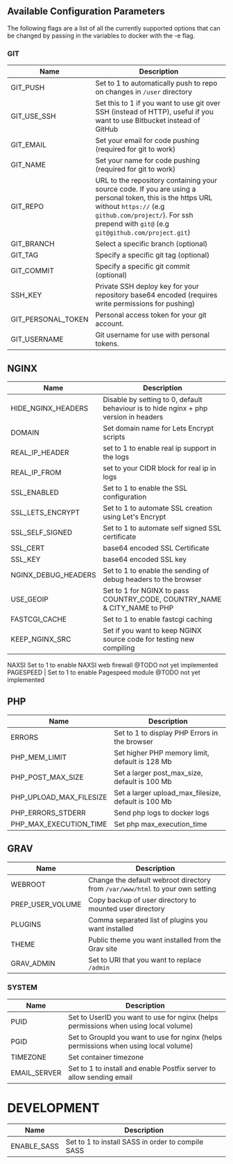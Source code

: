 ## Available Configuration Parameters

The following flags are a list of all the currently supported options that can be changed by passing in the variables to docker with the -e flag.

### GIT

| Name               | Description                                                                                                                                                                                                                |
| ------------------ | -------------------------------------------------------------------------------------------------------------------------------------------------------------------------------------------------------------------------- |
| GIT_PUSH           | Set to 1 to automatically push to repo on changes in `/user` directory                                                                                                                                                     |
| GIT_USE_SSH        | Set this to 1 if you want to use git over SSH (instead of HTTP), useful if you want to use Bitbucket instead of GitHub                                                                                                     |
| GIT_EMAIL          | Set your email for code pushing (required for git to work)                                                                                                                                                                 |
| GIT_NAME           | Set your name for code pushing (required for git to work)                                                                                                                                                                  |
| GIT_REPO           | URL to the repository containing your source code. If you are using a personal token, this is the https URL without `https://` (e.g `github.com/project/`). For ssh prepend with `git@` (e.g `git@github.com/project.git`) |
| GIT_BRANCH         | Select a specific branch (optional)                                                                                                                                                                                        |
| GIT_TAG            | Specify a specific git tag (optional)                                                                                                                                                                                      |
| GIT_COMMIT         | Specify a specific git commit (optional)                                                                                                                                                                                   |
| SSH_KEY            | Private SSH deploy key for your repository base64 encoded (requires write permissions for pushing)                                                                                                                         |
| GIT_PERSONAL_TOKEN | Personal access token for your git account.                                                                                                                                                                                |
| GIT_USERNAME       | Git username for use with personal tokens.                                                                                                                                                                                 |

## NGINX

| Name                | Description                                                                          |
| ------------------- | ------------------------------------------------------------------------------------ |
| HIDE_NGINX_HEADERS  | Disable by setting to 0, default behaviour is to hide nginx + php version in headers |
| DOMAIN              | Set domain name for Lets Encrypt scripts                                             |
| REAL_IP_HEADER      | set to 1 to enable real ip support in the logs                                       |
| REAL_IP_FROM        | set to your CIDR block for real ip in logs                                           |
| SSL_ENABLED         | Set to 1 to enable the SSL configuration                                             |
| SSL_LETS_ENCRYPT    | Set to 1 to automate SSL creation using Let's Encrypt                                |
| SSL_SELF_SIGNED     | Set to 1 to automate self signed SSL certificate                                     |
| SSL_CERT            | base64 encoded SSL Certificate                                                       |
| SSL_KEY             | base64 encoded SSL key                                                               |
| NGINX_DEBUG_HEADERS | Set to 1 to enable the sending of debug headers to the browser                       |
| USE_GEOIP           | Set to 1 for NGINX to pass COUNTRY_CODE, COUNTRY_NAME & CITY_NAME to PHP             |
| FASTCGI_CACHE       | Set to 1 to enable fastcgi caching                                                   |
| KEEP_NGINX_SRC      | Set if you want to keep NGINX source code for testing new compiling                  |

NAXSI Set to 1 to enable NAXSI web firewall @TODO not yet implemented
PAGESPEED | Set to 1 to enable Pagespeed module @TODO not yet implemented

## PHP

| Name                    | Description                                         |
| ----------------------- | --------------------------------------------------- |
| ERRORS                  | Set to 1 to display PHP Errors in the browser       |
| PHP_MEM_LIMIT           | Set higher PHP memory limit, default is 128 Mb      |
| PHP_POST_MAX_SIZE       | Set a larger post_max_size, default is 100 Mb       |
| PHP_UPLOAD_MAX_FILESIZE | Set a larger upload_max_filesize, default is 100 Mb |
| PHP_ERRORS_STDERR       | Send php logs to docker logs                        |
| PHP_MAX_EXECUTION_TIME  | Set php max_execution_time                          |

## GRAV

| Name             | Description                                                                   |
| ---------------- | ----------------------------------------------------------------------------- |
| WEBROOT          | Change the default webroot directory from `/var/www/html` to your own setting |
| PREP_USER_VOLUME | Copy backup of user directory to mounted user directory                       |
| PLUGINS          | Comma separated list of plugins you want installed                            |
| THEME            | Public theme you want installed from the Grav site                            |
| GRAV_ADMIN       | Set to URI that you want to replace `/admin`                                  |

### SYSTEM

| Name         | Description                                                                          |
| ------------ | ------------------------------------------------------------------------------------ |
| PUID         | Set to UserID you want to use for nginx (helps permissions when using local volume)  |
| PGID         | Set to GroupId you want to use for nginx (helps permissions when using local volume) |
| TIMEZONE     | Set container timezone                                                               |
| EMAIL_SERVER | Set to 1 to install and enable Postfix server to allow sending email                 |

# DEVELOPMENT

| Name        | Description                                       |
| ----------- | ------------------------------------------------- |
| ENABLE_SASS | Set to 1 to install SASS in order to compile SASS |
